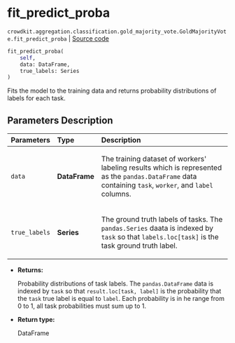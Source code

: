# fit_predict_proba
`crowdkit.aggregation.classification.gold_majority_vote.GoldMajorityVote.fit_predict_proba` | [Source code](https://github.com/Toloka/crowd-kit/blob/v1.2.1/crowdkit/aggregation/classification/gold_majority_vote.py#L136)

```python
fit_predict_proba(
    self,
    data: DataFrame,
    true_labels: Series
)
```

Fits the model to the training data and returns probability distributions of labels for each task.

## Parameters Description

| Parameters | Type | Description |
| :----------| :----| :-----------|
`data`|**DataFrame**|<p>The training dataset of workers&#x27; labeling results which is represented as the `pandas.DataFrame` data containing `task`, `worker`, and `label` columns.</p>
`true_labels`|**Series**|<p>The ground truth labels of tasks. The `pandas.Series` daata is indexed by `task` so that `labels.loc[task]` is the task ground truth label.</p>

* **Returns:**

  Probability distributions of task labels.
The `pandas.DataFrame` data is indexed by `task` so that `result.loc[task, label]` is the probability that the `task` true label is equal to `label`.
Each probability is in he range from 0 to 1, all task probabilities must sum up to 1.

* **Return type:**

  DataFrame
